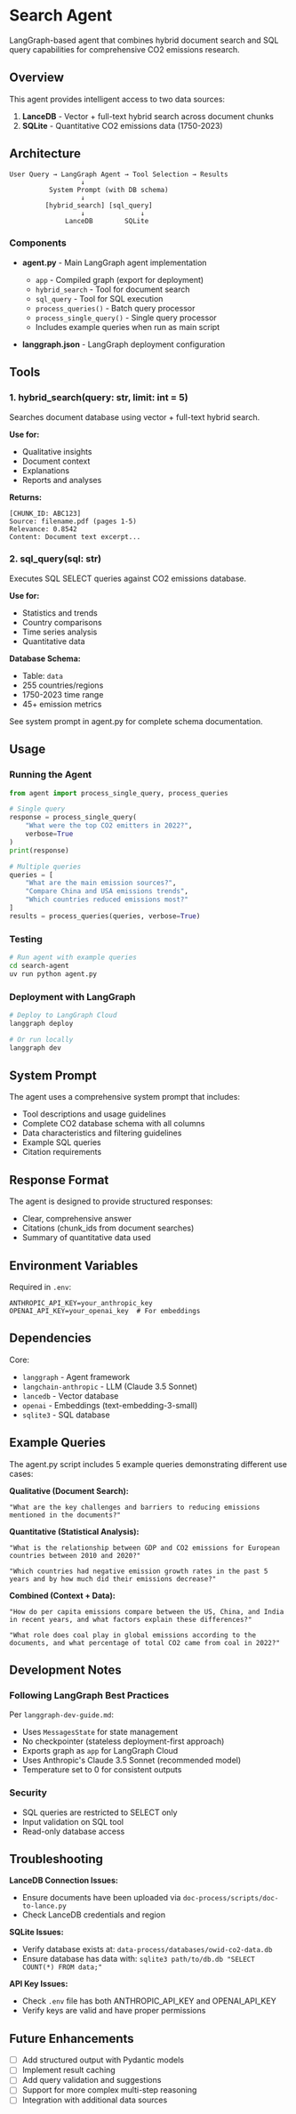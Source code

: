 <!--
Document Type: Technical Documentation
Purpose: Explains the LangGraph search agent architecture and usage
Context: Created for the search-agent implementation with hybrid search and SQL capabilities
Key Topics: LangGraph agent, tool usage, deployment, testing
Target Use: Reference guide for developers using or deploying the agent
-->

# Search Agent

LangGraph-based agent that combines hybrid document search and SQL query capabilities for comprehensive CO2 emissions research.

## Overview

This agent provides intelligent access to two data sources:
1. **LanceDB** - Vector + full-text hybrid search across document chunks
2. **SQLite** - Quantitative CO2 emissions data (1750-2023)

## Architecture

```
User Query → LangGraph Agent → Tool Selection → Results
                  ↓
          System Prompt (with DB schema)
                  ↓
         [hybrid_search] [sql_query]
                  ↓              ↓
              LanceDB        SQLite
```

### Components

- **agent.py** - Main LangGraph agent implementation
  - `app` - Compiled graph (export for deployment)
  - `hybrid_search` - Tool for document search
  - `sql_query` - Tool for SQL execution
  - `process_queries()` - Batch query processor
  - `process_single_query()` - Single query processor
  - Includes example queries when run as main script

- **langgraph.json** - LangGraph deployment configuration

## Tools

### 1. hybrid_search(query: str, limit: int = 5)

Searches document database using vector + full-text hybrid search.

**Use for:**
- Qualitative insights
- Document context
- Explanations
- Reports and analyses

**Returns:**
```
[CHUNK_ID: ABC123]
Source: filename.pdf (pages 1-5)
Relevance: 0.8542
Content: Document text excerpt...
```

### 2. sql_query(sql: str)

Executes SQL SELECT queries against CO2 emissions database.

**Use for:**
- Statistics and trends
- Country comparisons
- Time series analysis
- Quantitative data

**Database Schema:**
- Table: `data`
- 255 countries/regions
- 1750-2023 time range
- 45+ emission metrics

See system prompt in agent.py for complete schema documentation.

## Usage

### Running the Agent

```python
from agent import process_single_query, process_queries

# Single query
response = process_single_query(
    "What were the top CO2 emitters in 2022?",
    verbose=True
)
print(response)

# Multiple queries
queries = [
    "What are the main emission sources?",
    "Compare China and USA emissions trends",
    "Which countries reduced emissions most?"
]
results = process_queries(queries, verbose=True)
```

### Testing

```bash
# Run agent with example queries
cd search-agent
uv run python agent.py
```

### Deployment with LangGraph

```bash
# Deploy to LangGraph Cloud
langgraph deploy

# Or run locally
langgraph dev
```

## System Prompt

The agent uses a comprehensive system prompt that includes:
- Tool descriptions and usage guidelines
- Complete CO2 database schema with all columns
- Data characteristics and filtering guidelines
- Example SQL queries
- Citation requirements

## Response Format

The agent is designed to provide structured responses:
- Clear, comprehensive answer
- Citations (chunk_ids from document searches)
- Summary of quantitative data used

## Environment Variables

Required in `.env`:
```
ANTHROPIC_API_KEY=your_anthropic_key
OPENAI_API_KEY=your_openai_key  # For embeddings
```

## Dependencies

Core:
- `langgraph` - Agent framework
- `langchain-anthropic` - LLM (Claude 3.5 Sonnet)
- `lancedb` - Vector database
- `openai` - Embeddings (text-embedding-3-small)
- `sqlite3` - SQL database

## Example Queries

The agent.py script includes 5 example queries demonstrating different use cases:

**Qualitative (Document Search):**
```
"What are the key challenges and barriers to reducing emissions mentioned in the documents?"
```

**Quantitative (Statistical Analysis):**
```
"What is the relationship between GDP and CO2 emissions for European countries between 2010 and 2020?"

"Which countries had negative emission growth rates in the past 5 years and by how much did their emissions decrease?"
```

**Combined (Context + Data):**
```
"How do per capita emissions compare between the US, China, and India in recent years, and what factors explain these differences?"

"What role does coal play in global emissions according to the documents, and what percentage of total CO2 came from coal in 2022?"
```

## Development Notes

### Following LangGraph Best Practices

Per `langgraph-dev-guide.md`:
- Uses `MessagesState` for state management
- No checkpointer (stateless deployment-first approach)
- Exports graph as `app` for LangGraph Cloud
- Uses Anthropic's Claude 3.5 Sonnet (recommended model)
- Temperature set to 0 for consistent outputs

### Security

- SQL queries are restricted to SELECT only
- Input validation on SQL tool
- Read-only database access

## Troubleshooting

**LanceDB Connection Issues:**
- Ensure documents have been uploaded via `doc-process/scripts/doc-to-lance.py`
- Check LanceDB credentials and region

**SQLite Issues:**
- Verify database exists at: `data-process/databases/owid-co2-data.db`
- Ensure database has data with: `sqlite3 path/to/db.db "SELECT COUNT(*) FROM data;"`

**API Key Issues:**
- Check `.env` file has both ANTHROPIC_API_KEY and OPENAI_API_KEY
- Verify keys are valid and have proper permissions

## Future Enhancements

- [ ] Add structured output with Pydantic models
- [ ] Implement result caching
- [ ] Add query validation and suggestions
- [ ] Support for more complex multi-step reasoning
- [ ] Integration with additional data sources
